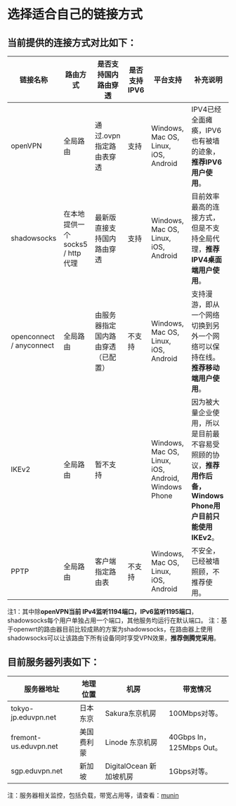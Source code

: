 # 选择适合自己的链接方式
## 当前提供的连接方式对比如下：

链接名称 | 路由方式 | 是否支持国内路由穿透 | 是否支持IPV6 | 平台支持 | 补充说明
--- | --- | --- | --- | --- | ---
openVPN | 全局路由 | 通过.ovpn指定路由表穿透 | 支持 | Windows, Mac OS, Linux, iOS, Android | IPV4已经全面瘫痪，IPV6也有被墙的迹象，**推荐IPV6用户使用**。
shadowsocks | 在本地提供一个socks5 / http代理 | 最新版直接支持国内路由穿透 | 支持 | Windows, Mac OS, Linux, iOS, Android | 目前效率最高的连接方式，但是不支持全局代理，**推荐IPV4桌面端用户使用**。
openconnect / anyconnect | 全局路由 | 由服务器指定国内路由穿透（已配置） | 不支持 | Windows, Mac OS, Linux, iOS, Android | 支持漫游，即从一个网络切换到另外一个网络可以保持在线。**推荐移动端用户使用**。
IKEv2 | 全局路由 | 暂不支持 | | Windows, Mac OS, Linux, iOS, Android, Windows Phone | 因为被大量企业使用，所以是目前最不容易受照顾的协议，**推荐用作后备，Windows Phone用户目前只能使用IKEv2**。
PPTP | 全局路由 | 客户端指定路由表 | 不支持 | Windows, Mac OS, Linux, iOS, Android | 不安全，已经被墙照顾，不推荐使用。

注1：其中除**openVPN当前 IPv4监听1194端口，IPv6监听1195端口**，shadowsocks每个用户单独占用一个端口，其他服务均运行在默认端口。
注：基于openwrt的路由器目前比较成熟的方案为shadowsocks，在路由器上使用shadowsocks可以让该路由下所有设备同时享受VPN效果，**推荐倒腾党采用**。

## 目前服务器列表如下：

服务器地址 | 地理位置 | 机房 | 带宽情况 
--- | --- | --- | ---
tokyo-jp.eduvpn.net | 日本 东京 | Sakura东京机房 | 100Mbps对等。
fremont-us.eduvpn.net | 美国 费利蒙 | Linode 东京机房 | 40Gbps In，125Mbps Out。
sgp.eduvpn.net | 新加坡 | DigitalOcean 新加坡机房 | 1Gbps对等。

注：服务器相关监控，包括负载，带宽占用等，请查看：[munin](https://eduvpn.net/munin)
